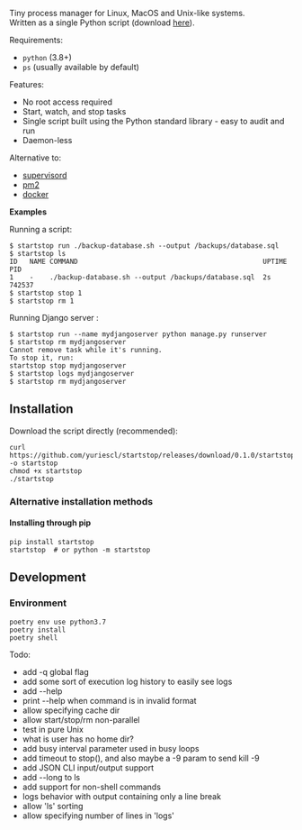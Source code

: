 Tiny process manager for Linux, MacOS and Unix-like systems.  
Written as a single Python script (download [here](https://github.com/yuriescl/startstop/releases/download/0.1.0/startstop)).

Requirements:
- `python` (3.8+)
- `ps` (usually available by default)

Features:
- No root access required
- Start, watch, and stop tasks
- Single script built using the Python standard library - easy to audit and run
- Daemon-less

Alternative to:
- [supervisord](http://supervisord.org/)
- [pm2](https://pm2.keymetrics.io/)
- [docker](https://www.docker.com/)

**Examples**

Running a script:
```
$ startstop run ./backup-database.sh --output /backups/database.sql
$ startstop ls
ID   NAME COMMAND                                              UPTIME PID    
1    -    ./backup-database.sh --output /backups/database.sql  2s     742537 
$ startstop stop 1
$ startstop rm 1
```

Running Django server :
```
$ startstop run --name mydjangoserver python manage.py runserver
$ startstop rm mydjangoserver
Cannot remove task while it's running.
To stop it, run:
startstop stop mydjangoserver
$ startstop logs mydjangoserver
$ startstop rm mydjangoserver
```

## Installation

Download the script directly (recommended):
```
curl https://github.com/yuriescl/startstop/releases/download/0.1.0/startstop -o startstop
chmod +x startstop
./startstop
```

### Alternative installation methods

#### Installing through pip
```
pip install startstop
startstop  # or python -m startstop
```

## Development

### Environment
```
poetry env use python3.7
poetry install
poetry shell
```

Todo:
- add -q global flag
- add some sort of execution log history to easily see logs
- add --help
- print --help when command is in invalid format
- allow specifying cache dir
- allow start/stop/rm non-parallel
- test in pure Unix
- what is user has no home dir?
- add busy interval parameter used in busy loops
- add timeout to stop(), and also maybe a -9 param to send kill -9
- add JSON CLI input/output support
- add --long to ls
- add support for non-shell commands
- logs behavior with output containing only a line break
- allow 'ls' sorting
- allow specifying number of lines in 'logs'